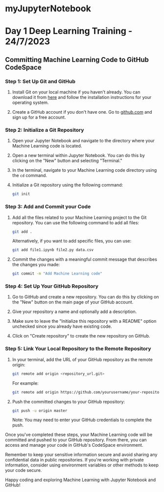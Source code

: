 # myJupyterNotebook

# Day 1 Deep Learning Training - 24/7/2023

## Committing Machine Learning Code to GitHub CodeSpace

### Step 1: Set Up Git and GitHub
1. Install Git on your local machine if you haven't already. You can download it from [here](https://git-scm.com/downloads) and follow the installation instructions for your operating system.

2. Create a GitHub account if you don't have one. Go to [github.com](https://github.com/) and sign up for a free account.

### Step 2: Initialize a Git Repository
1. Open your Jupyter Notebook and navigate to the directory where your Machine Learning code is located.

2. Open a new terminal within Jupyter Notebook. You can do this by clicking on the "New" button and selecting "Terminal."

3. In the terminal, navigate to your Machine Learning code directory using the `cd` command.

4. Initialize a Git repository using the following command:
   ```bash
   git init
   ```

### Step 3: Add and Commit your Code
1. Add all the files related to your Machine Learning project to the Git repository. You can use the following command to add all files:
   ```bash
   git add .
   ```
   Alternatively, if you want to add specific files, you can use:
   ```bash
   git add file1.ipynb file2.py data.csv
   ```

2. Commit the changes with a meaningful commit message that describes the changes you made:
   ```bash
   git commit -m "Add Machine Learning code"
   ```

### Step 4: Set Up Your GitHub Repository
1. Go to GitHub and create a new repository. You can do this by clicking on the "New" button on the main page of your GitHub account.

2. Give your repository a name and optionally add a description.

3. Make sure to leave the "Initialize this repository with a README" option unchecked since you already have existing code.

4. Click on "Create repository" to create the new repository on GitHub.

### Step 5: Link Your Local Repository to the Remote Repository
1. In your terminal, add the URL of your GitHub repository as the remote origin:
   ```bash
   git remote add origin <repository_url.git>
   ```
   For example:
   ```bash
   git remote add origin https://github.com/yourusername/your-repository.git
   ```

2. Push the committed changes to your GitHub repository:
   ```bash
   git push -u origin master
   ```

   Note: You may need to enter your GitHub credentials to complete the push.

Once you've completed these steps, your Machine Learning code will be committed and pushed to your GitHub repository. From there, you can access and manage your code in GitHub's CodeSpace environment.

Remember to keep your sensitive information secure and avoid sharing any confidential data in public repositories. If you're working with private information, consider using environment variables or other methods to keep your code secure.

Happy coding and exploring Machine Learning with Jupyter Notebook and GitHub!
